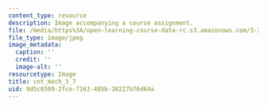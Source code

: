 ```yaml
---
content_type: resource
description: Image accompanying a course assignment.
file: /media/https%3A/open-learning-course-data-rc.s3.amazonaws.com/3-22-mechanical-behavior-of-materials-spring-2008/9d5c03092fce7163485b38227b76d64a_cnt_mech_3_7.jpg
file_type: image/jpeg
image_metadata:
  caption: ''
  credit: ''
  image-alt: ''
resourcetype: Image
title: cnt_mech_3_7
uid: 9d5c0309-2fce-7163-485b-38227b76d64a
---
```

